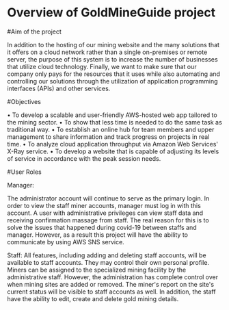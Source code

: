 # Overview of GoldMineGuide project

#Aim of the project

In addition to the hosting of our mining website and the many solutions that it offers on a cloud 
network rather than a single on-premises or remote server, the purpose of this system is to 
increase the number of businesses that utilize cloud technology. Finally, we want to make sure 
that our company only pays for the resources that it uses while also automating and controlling 
our solutions through the utilization of application programming interfaces (APIs) and other 
services.

#Objectives 

• To develop a scalable and user-friendly AWS-hosted web app tailored to the mining 
sector.
• To show that less time is needed to do the same task as traditional way.
• To establish an online hub for team members and upper management to share 
information and track progress on projects in real time.
• To analyze cloud application throughput via Amazon Web Services' X-Ray service. 
• To develop a website that is capable of adjusting its levels of service in accordance with 
the peak session needs.

#User Roles 

Manager:

The administrator account will continue to serve as the primary login. In order to view the staff 
miner accounts, manager must log in with this account. A user with administrative privileges 
can view staff data and receiving confirmation massage from staff. The real reason for this is 
to solve the issues that happened during covid-19 between staffs and manager. However, as a 
result this project will have the ability to communicate by using AWS SNS service. 

Staff: 
All features, including adding and deleting staff accounts, will be available to staff accounts. 
They may control their own personal profile. Miners can be assigned to the specialized mining 
facility by the administrative staff. However, the administration has complete control over 
when mining sites are added or removed. The miner's report on the site's current status will be 
visible to staff accounts as well. In addition, the staff have the ability to edit, create and delete 
gold mining details. 
